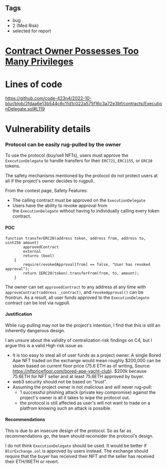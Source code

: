 ## Tags

- bug
- 2 (Med Risk)
- selected for report

# [Contract Owner Possesses Too Many Privileges](https://github.com/code-423n4/2022-10-blur-findings/issues/235) 

# Lines of code

https://github.com/code-423n4/2022-10-blur/blob/2fdaa6e13b544c8c11d1c022a575f16c3a72e3bf/contracts/ExecutionDelegate.sol#L119


# Vulnerability details

### Protocol can be easily rug-pulled by the owner
To use the protocol (buy/sell NFTs), users must approve the `ExecutionDelegate` to handle transfers for their `ERC721`, `ERC1155`, or `ERC20` tokens. 

The safety mechanisms mentioned by the protocol do not protect users at all if the project's owner decides to rugpull.

From the contest page, Safety Features:
-   The calling contract must be approved on the `ExecutionDelegate`
-   Users have the ability to revoke approval from the `ExecutionDelegate` without having to individually calling every token contract.

#### POC
```sol
function transferERC20(address token, address from, address to, uint256 amount)
        approvedContract
        external
        returns (bool)
    {
        require(revokedApproval[from] == false, "User has revoked approval");
        return IERC20(token).transferFrom(from, to, amount);
    }
```
The owner can set `approvedContract`  to any address at any time with `approveContract(address _contract)`, and `revokeApproval()` can be frontrun. As a result, all user funds approved to the `ExecutionDelegate` contract can be lost via rugpull.

#### Justification
While rug-pulling may not be the project's intention, I find that this is still an inherently dangerous design.

I am unsure about the validity of centralization risk findings on C4, but I argue this is a valid High risk issue as:
- It is too easy to steal all of user funds as a project owner. A single Bored Ape NFT traded on the exchange would mean roughly \$200,000 can be stolen based on current floor price (75.6 ETH as of writing, Source: https://nftpricefloor.com/bored-ape-yacht-club). \$200k because 75.6ETH for NFT seller and at least 75.6ETH approved by buyer.
- web3 security should not be based on "trust".
- Assuming the project owner is not malicious and will never rug-pull:
	- 1 successful phishing attack (private key compromise) against the project's owner is all it takes to wipe the protocol out.
	- the protocol is still affected as user's will not want to trade on a platfrom knowing such an attack is possible.

#### Recommendations
This is due to an insecure design of the protocol. So as far as recommendations go, the team should reconsider the protocol's design. 

I do not think `ExecutionDelegate` should be used. It would be better if `BlurExchange.sol` is approved by users instead. The exchange should require that the buyer has received their NFT and the seller has received their ETH/WETH or revert.
